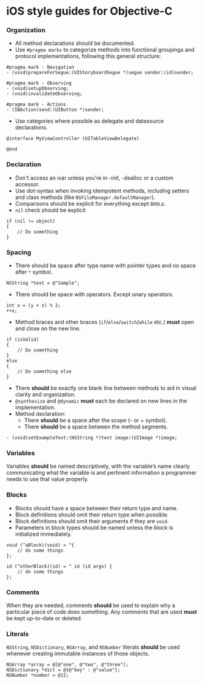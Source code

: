# iOS style guides for Objective-C

### Organization

- All method declarations should be documented.
- Use `#pragma marks` to categorize methods into functional groupings and protocol implementations, following this general structure:
```objc
#pragma mark - Navigation
- (void)prepareForSegue:(UIStoryboardSegue *)segue sender:(id)sender;

#pragma mark - Observing
- (void)setupObserving;
- (void)invalidateObserving;

#pragma mark - Actions
- (IBAction)send:(UIButton *)sender;
```
- Use categories where possible as delegate and datasource declarations.
```objc
@interface MyViewController (UITableViewDelegate)

@end
```

### Declaration

- Don't access an ivar unless you're in -init, -dealloc or a custom accessor.
- Use dot-syntax when invoking idempotent methods, including setters and class methods (like `NSFileManager.defaultManager`).
- Comparisons should be explicit for everything except `BOOL`s.
- `nil` check should be explicit
```objc
if (nil != object)
{
	// Do something
}
```

### Spacing

- There should be space after type name with pointer types and no space after `*` symbol.
```objc
NSString *text = @"Sample";
```
- There should be space with operators. Except unary operators.
```objc
int x = (y + z) % 2;
++x;
```
- Method braces and other braces (`if`/`else`/`switch`/`while` etc.) **must** open and close on the new line.
```objc
if (isValid)
{
	// Do something
}
else
{
	// Do something else
}
```
- There **should** be exactly one blank line between methods to aid in visual clarity and organization.
- `@synthesize` and `@dynamic` **must** each be declared on new lines in the implementation.
- Method declaration:
	- There **should** be a space after the scope (- or + symbol). 
	- There **should** be a space between the method segments.
```objc
- (void)setExampleText:(NSString *)text image:(UIImage *)image;
```

### Variables

Variables **should** be named descriptively, with the variable’s name clearly communicating what the variable is and pertinent information a programmer needs to use that value properly.

### Blocks

- Blocks should have a space between their return type and name.
- Block definitions should omit their return type when possible.
- Block definitions should omit their arguments if they are `void`.
- Parameters in block types should be named unless the block is initialized immediately.
```objc
void (^aBlock)(void) = ^{
    // do some things
};

id (^otherBlock)(id) = ^ id (id args) {
    // do some things
};
```

### Comments

When they are needed, comments **should** be used to explain why a particular piece of code does something. Any comments that are used **must** be kept up-to-date or deleted.

### Literals

`NSString`, `NSDictionary`, `NSArray`, and `NSNumber` literals **should** be used whenever creating immutable instances of those objects.

```objc
NSArray *array = @[@"one", @"two", @"three"];
NSDictionary *dict = @{@"key" : @"value"};
NSNumber *number = @12;
```
